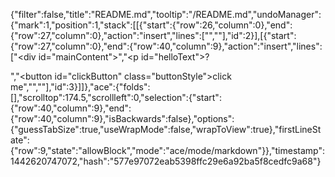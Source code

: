 {"filter":false,"title":"README.md","tooltip":"/README.md","undoManager":{"mark":1,"position":1,"stack":[[{"start":{"row":26,"column":0},"end":{"row":27,"column":0},"action":"insert","lines":["",""],"id":2}],[{"start":{"row":27,"column":0},"end":{"row":40,"column":9},"action":"insert","lines":["<div id=\"mainContent\">","<p id=\"helloText\">?</p>","<button id=\"clickButton\" class=\"buttonStyle\">click me</button>","</div>","<script> ","var myButton = document.getElementById(\"clickButton\");","var myText = document.getElementById(\"helloText\");","","myButton.addEventListener('click', doSomething, false)","","function doSomething() {","\tmyText.textContent = \"hello, world!\";","}","</script>"],"id":3}]]},"ace":{"folds":[],"scrolltop":174.5,"scrollleft":0,"selection":{"start":{"row":40,"column":9},"end":{"row":40,"column":9},"isBackwards":false},"options":{"guessTabSize":true,"useWrapMode":false,"wrapToView":true},"firstLineState":{"row":9,"state":"allowBlock","mode":"ace/mode/markdown"}},"timestamp":1442620747072,"hash":"577e97072eab5398ffc29e6a92ba5f8cedfc9a68"}